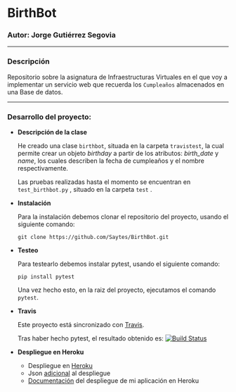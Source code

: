 # BirthBot
### Autor: Jorge Gutiérrez Segovia

---

### Descripción

Repositorio sobre la asignatura de Infraestructuras Virtuales en el que voy a implementar un servicio web que recuerda los `Cumpleaños` almacenados en una Base de datos.

---

### Desarrollo del proyecto:

* **Descripción de la clase** 

  He creado una clase `birthbot`, situada en la carpeta `travistest`, la cual permite crear un objeto *birthday* a partir de los atributos: *birth_date* y *name*, los cuales describen la fecha de cumpleaños y el nombre respectivamente.

  Las pruebas realizadas hasta el momento se encuentran en `test_birthbot.py` , situado en la carpeta `test` .

* **Instalación**

  Para la instalación debemos clonar el repositorio del proyecto, usando el siguiente comando:

  `git clone https://github.com/Saytes/BirthBot.git`

* **Testeo**

  Para testearlo debemos instalar pytest, usando el siguiente comando:

  `pip install pytest`

  Una vez hecho esto, en la raiz del proyecto, ejecutamos el comando `pytest`.

* **Travis**

  Este proyecto está sincronizado con [Travis](https://travis-ci.org/).

  Tras haber hecho pytest, el resultado obtenido es: [![Build Status](https://travis-ci.org/Saytes/BirthBot.svg?branch=master)](https://travis-ci.org/Saytes/BirthBot)

* **Despliegue en Heroku**
  - Despliegue en [Heroku](https://birthbot.herokuapp.com/)
  - Json [adicional](https://birthbot.herokuapp.com/status) al despliegue
  - [Documentación](./docs/despliegue.md) del despliegue de mi aplicación en Heroku